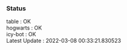 ### Status


table : OK  
hogwarts : OK  
icy-bot : OK  
Latest Update : 2022-03-08 00:33:21.830523
